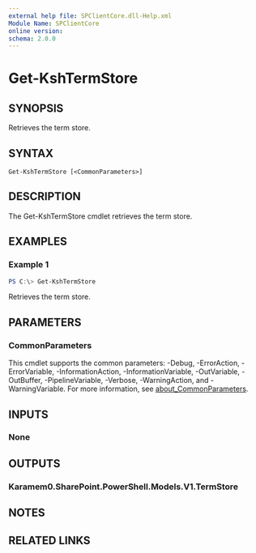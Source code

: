 ```yaml
---
external help file: SPClientCore.dll-Help.xml
Module Name: SPClientCore
online version:
schema: 2.0.0
---
```


# Get-KshTermStore

## SYNOPSIS
Retrieves the term store.

## SYNTAX

```
Get-KshTermStore [<CommonParameters>]
```

## DESCRIPTION
The Get-KshTermStore cmdlet retrieves the term store.

## EXAMPLES

### Example 1
```powershell
PS C:\> Get-KshTermStore
```

Retrieves the term store.

## PARAMETERS

### CommonParameters
This cmdlet supports the common parameters: -Debug, -ErrorAction, -ErrorVariable, -InformationAction, -InformationVariable, -OutVariable, -OutBuffer, -PipelineVariable, -Verbose, -WarningAction, and -WarningVariable. For more information, see [about_CommonParameters](http://go.microsoft.com/fwlink/?LinkID=113216).

## INPUTS

### None

## OUTPUTS

### Karamem0.SharePoint.PowerShell.Models.V1.TermStore

## NOTES

## RELATED LINKS
